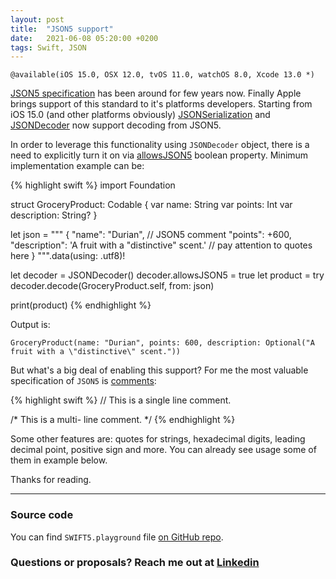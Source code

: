 ```yaml
---
layout: post
title:  "JSON5 support"
date:   2021-06-08 05:20:00 +0200
tags: Swift, JSON
---
```

`@available(iOS 15.0, OSX 12.0, tvOS 11.0, watchOS 8.0, Xcode 13.0 *)`

[JSON5 specification](https://spec.json5.org)  has been around for few years now. Finally Apple brings support of this standard to it's platforms developers. Starting from iOS 15.0 (and other platforms obviously) [JSONSerialization](https://developer.apple.com/documentation/foundation/jsonserialization) and [JSONDecoder](https://developer.apple.com/documentation/foundation/jsondecoder) now support decoding from JSON5.

In order to leverage this functionality using `JSONDecoder` object, there is a need to explicitly turn it on via [allowsJSON5](https://developer.apple.com/documentation/foundation/jsondecoder/3766916-allowsjson5) boolean property. Minimum implementation example can be:

{% highlight swift %}
import Foundation

struct GroceryProduct: Codable {
    var name: String
    var points: Int
    var description: String?
}

let json = """
{
    "name": "Durian",
    // JSON5 comment
    "points": +600,
    "description": 'A fruit with a "distinctive" scent.' // pay attention to quotes here
}
""".data(using: .utf8)!

let decoder = JSONDecoder()
decoder.allowsJSON5 = true
let product = try decoder.decode(GroceryProduct.self, from: json)

print(product)
{% endhighlight %}

Output is:

`GroceryProduct(name: "Durian", points: 600, description: Optional("A fruit with a \"distinctive\" scent."))`

But what's a big deal of enabling this support? For me the most valuable specification of `JSON5` is [comments](https://spec.json5.org/#comments):

{% highlight swift %}
// This is a single line comment.

/* This is a multi-
   line comment. */
{% endhighlight %}

Some other features are: quotes for strings, hexadecimal digits, leading decimal point, positive sign and more. You can already see usage some of them in example below.

Thanks for reading.

---

### Source code

You can find `SWIFT5.playground` file [on GitHub repo](https://github.com/Devepre/blog_sources/tree/main/).

### Questions or proposals? Reach me out at [Linkedin](https://www.linkedin.com/in/serhii-kyrylenko-232189110)

